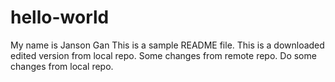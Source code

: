 # hello-world
My name is Janson Gan
This is a sample README file.
This is a downloaded edited version from local repo.
Some changes from remote repo.
Do some changes from local repo.
